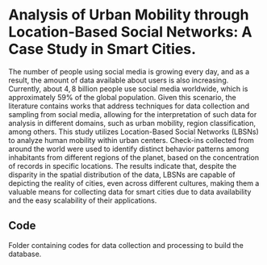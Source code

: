# Analysis of Urban Mobility through Location-Based Social Networks: A Case Study in Smart Cities.

The number of people using social media is growing every day, and as a result, the amount of data available about users is also increasing. Currently, about $4,8$ billion people use social media worldwide, which is approximately $59$\% of the global population. Given this scenario, the literature contains works that address techniques for data collection and sampling from social media, allowing for the interpretation of such data for analysis in different domains, such as urban mobility, region classification, among others. This study utilizes Location-Based Social Networks (LBSNs) to analyze human mobility within urban centers. Check-ins collected from around the world were used to identify distinct behavior patterns among inhabitants from different regions of the planet, based on the concentration of records in specific locations. The results indicate that, despite the disparity in the spatial distribution of the data, LBSNs are capable of depicting the reality of cities, even across different cultures, making them a valuable means for collecting data for smart cities due to data availability and the easy scalability of their applications.

## Code

Folder containing codes for data collection and processing to build the database.
